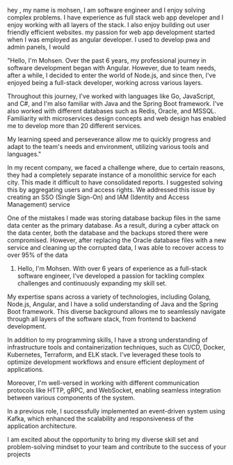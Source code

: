hey , my name is mohsen, I am software engineer and I enjoy solving complex problems.
I have experience as full stack web app developer and I enjoy working with all layers of the stack.
I also enjoy building out user friendly efficient websites.
my passion for web app development started when I was employed as angular developer.
I used to develop pwa and admin panels, I would




"Hello, I'm Mohsen. Over the past 6 years, my professional journey in software development began with Angular. However, due to team needs, after a while, I decided to enter the world of Node.js, and since then, I've enjoyed being a full-stack developer, working across various layers.

Throughout this journey, I've worked with languages like Go, JavaScript, and C#, and I'm also familiar with Java and the Spring Boot framework. I've also worked with different databases such as Redis, Oracle, and MSSQL. Familiarity with microservices design concepts and web design has enabled me to develop more than 20 different services.

My learning speed and perseverance allow me to quickly progress and adapt to the team's needs and environment, utilizing various tools and languages."

In my recent company, we faced a challenge where, due to certain reasons, they had a completely separate instance of a monolithic service for each city. This made it difficult to have consolidated reports. I suggested solving this by aggregating users and access rights. We addressed this issue by creating an SSO (Single Sign-On) and IAM (Identity and Access Management) service


One of the mistakes I made was storing database backup files in the same data center as the primary database. As a result, during a cyber attack on the data center, both the database and the backups stored there were compromised. However, after replacing the Oracle database files with a new service and cleaning up the corrupted data, I was able to recover access to over 95% of the data






1. Hello, I'm Mohsen. With over 6 years of experience as a full-stack software engineer, I've developed a passion for tackling complex challenges and continuously expanding my skill set.

My expertise spans across a variety of technologies, including Golang, Node.js, Angular, and I have a solid understanding of Java and the Spring Boot framework. This diverse background allows me to seamlessly navigate through all layers of the software stack, from frontend to backend development.

In addition to my programming skills, I have a strong understanding of infrastructure tools and containerization techniques, such as CI/CD, Docker, Kubernetes, Terraform, and ELK stack. I've leveraged these tools to optimize development workflows and ensure efficient deployment of applications.

Moreover, I'm well-versed in working with different communication protocols like HTTP, gRPC, and WebSocket, enabling seamless integration between various components of the system.

In a previous role, I successfully implemented an event-driven system using Kafka, which enhanced the scalability and responsiveness of the application architecture.

I am excited about the opportunity to bring my diverse skill set and problem-solving mindset to your team and contribute to the success of your projects